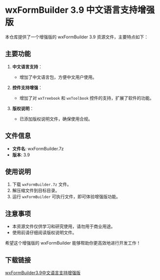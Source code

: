 # wxFormBuilder 3.9 中文语言支持增强版

本仓库提供了一个增强版的 wxFormBuilder 3.9 资源文件，主要特点如下：

## 主要功能

1. **中文语言支持**：
   - 增加了中文语言包，方便中文用户使用。

2. **控件支持增强**：
   - 增加了对 `wxTreebook` 和 `wxToolbook` 控件的支持，扩展了软件的功能。

3. **版权说明**：
   - 已添加版权说明文件，确保使用合规。

## 文件信息

- **文件名**: wxFormBuilder.7z
- **版本**: 3.9

## 使用说明

1. 下载 `wxFormBuilder.7z` 文件。
2. 解压缩文件到目标目录。
3. 运行 `wxFormBuilder` 可执行文件，即可体验增强版功能。

## 注意事项

- 本资源文件仅供学习和研究使用，请勿用于商业用途。
- 使用前请仔细阅读版权说明文件。

希望这个增强版的 wxFormBuilder 能够帮助你更高效地进行开发工作！

## 下载链接

[wxFormBuilder3.9中文语言支持增强版](https://pan.quark.cn/s/2d00dd2167bf)